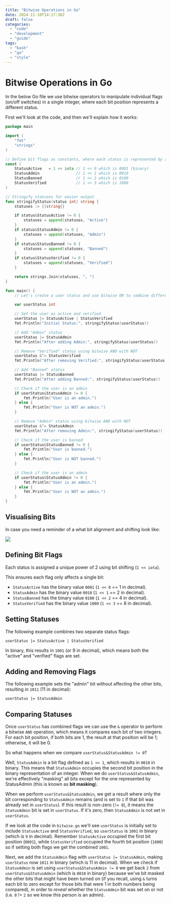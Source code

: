 ```yaml
---
title: "Bitwise Operations in Go"
date: 2024-11-10T14:17:38Z
draft: false
categories:
  - "code"
  - "development"
  - "guide"
tags:
  - "bash"
  - "go"
  - "style"
---
```


# Bitwise Operations in Go

In the below Go file we use bitwise operators to manipulate individual flags (on/off switches) in a single integer, where each bit position represents a different status.

First we'll look at the code, and then we'll explain how it works:

```go
package main

import (
	"fmt"
	"strings"
)

// Define bit flags as constants, where each status is represented by a unique bit position
const (
	StatusActive   = 1 << iota // 1 << 0 which is 0001 (binary)
	StatusAdmin                // 1 << 1 which is 0010
	StatusBanned               // 1 << 2 which is 0100
	StatusVerified             // 1 << 3 which is 1000
)

// Stringify statuses for easier output
func stringifyStatus(status int) string {
	statuses := []string{}

	if status&StatusActive != 0 {
		statuses = append(statuses, "Active")
	}
	if status&StatusAdmin != 0 {
		statuses = append(statuses, "Admin")
	}
	if status&StatusBanned != 0 {
		statuses = append(statuses, "Banned")
	}
	if status&StatusVerified != 0 {
		statuses = append(statuses, "Verified")
	}

	return strings.Join(statuses, ", ")
}

func main() {
	// Let's create a user status and use bitwise OR to combine different flags

	var userStatus int

	// Set the user as active and verified
	userStatus |= StatusActive | StatusVerified
	fmt.Println("Initial Status:", stringifyStatus(userStatus))

	// Add "Admin" status
	userStatus |= StatusAdmin
	fmt.Println("After adding Admin:", stringifyStatus(userStatus))

	// Remove "Verified" status using bitwise AND with NOT
	userStatus &^= StatusVerified
	fmt.Println("After removing Verified:", stringifyStatus(userStatus))

	// Add "Banned" status
	userStatus |= StatusBanned
	fmt.Println("After adding Banned:", stringifyStatus(userStatus))

	// Check if the user is an admin
	if userStatus&StatusAdmin != 0 {
		fmt.Println("User is an admin.")
	} else {
		fmt.Println("User is NOT an admin.")
	}

	// Remove "Admin" status using bitwise AND with NOT
	userStatus &^= StatusAdmin
	fmt.Println("After removing Admin:", stringifyStatus(userStatus))

	// Check if the user is banned
	if userStatus&StatusBanned != 0 {
		fmt.Println("User is banned.")
	} else {
		fmt.Println("User is NOT banned.")
	}

	// Check if the user is an admin
	if userStatus&StatusAdmin != 0 {
		fmt.Println("User is an admin.")
	} else {
		fmt.Println("User is NOT an admin.")
	}
}
```

## Visualising Bits

In case you need a reminder of a what bit alignment and shifting look like:

<a href="../../images/bits-visualised.png">
    <img src="../../images/bits-visualised.png">
</a>

## Defining Bit Flags

Each status is assigned a unique power of 2 using bit shifting (`1 << iota`). 

This ensures each flag only affects a single bit:

- `StatusActive` has the binary value `0001` (`1 << 0` == 1 in decimal).
- `StatusAdmin` has the binary value `0010` (`1 << 1` == 2 in decimal).
- `StatusBanned` has the binary value `0100` (`1 << 2` == 4 in decimal).
- `StatusVerified` has the binary value `1000` (`1 << 3` == 8 in decimal).

## Setting Statuses

The following example combines two separate status flags:

```
userStatus |= StatusActive | StatusVerified
```

In binary, this results in `1001` (or 9 in decimal), which means both the "active" and "verified" flags are set.

## Adding and Removing Flags

The following example sets the "admin" bit without affecting the other bits, resulting in `1011` (11 in decimal):

```
userStatus |= StatusAdmin
```

## Comparing Statuses

Once `userStatus` has combined flags we can use the `&` operator to perform a bitwise `AND` operation, which means it compares each bit of two integers. For each bit position, if both bits are 1, the result at that position will be 1; otherwise, it will be 0.

So what happens when we compare `userStatus&StatusAdmin != 0`?

Well, `StatusAdmin` is a bit flag defined as `1 << 1`, which results in `0010` in binary. This means that `StatusAdmin` occupies the second bit position in the binary representation of an integer. When we do `userStatus&StatusAdmin`, we're effectively "masking" all bits except for the one represented by StatusAdmin (this is known as **bit masking**).

When we perform `userStatus&StatusAdmin`, we get a result where only the bit corresponding to `StatusAdmin` remains (and is set to `1` if that bit was already set in `userStatus`). If this result is non-zero (`!= 0`), it means the `StatusAdmin` bit is set in `userStatus`. If it's zero, then `StatusAdmin` is not set in `userStatus`.

If we look at the code in `bitwise.go` we'll see `userStatus` is initially set to include `StatusActive` and `StatusVerified`, so `userStatus` is `1001` in binary (which is `9` in decimal). Remember `StatusActive` occupied the first bit position (`0001`), while `StatusVerified` occupied the fourth bit position (`1000`) so if setting both flags we get the combined `1001`.

Next, we add the `StatusAdmin` flag with `userStatus |= StatusAdmin`, making `userStatus` now `1011` in binary (which is 11 in decimal). When we check if `StatusAdmin` is set using `userStatus&StatusAdmin != 0` we get back `2` from `userStatus&StatusAdmin` (which is `0010` in binary) because we've bit masked the other bits that might have been turned on (if you recall, using `&` turns each bit to zero except for those bits that were 1 in both numbers being compared), in order to _reveal_ whether the `StatusAdmin` bit was set on or not (i.e. `0` != `2` so we know this person is an admin).
